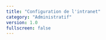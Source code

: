 ```yaml
---
title: "Configuration de l'intranet"
category: "Administratif"
version: 1.0
fullscreen: false
---
```

